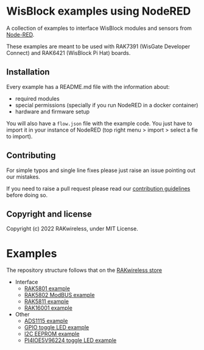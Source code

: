 # WisBlock examples using NodeRED

A collection of examples to interface WisBlock modules and sensors from [Node-RED](http://nodered.org).

These examples are meant to be used with RAK7391 (WisGate Developer Connect) and RAK6421 (WisBlock Pi Hat) boards.

## Installation

Every example has a README.md file with the information about:

* required modules
* special permissions (specially if you run NodeRED in a docker container)
* hardware and firmware setup

You will also have a `flow.json` file with the example code. You just have to import it in your instance of NodeRED (top right menu > import > select a fie to import).

## Contributing

For simple typos and single line fixes please just raise an issue pointing out our mistakes. 

If you need to raise a pull request please read our [contribution guidelines](https://github.com/RAKwireless/wisblock-node-red/blob/master/CONTRIBUTING.md) before doing so.

## Copyright and license

Copyright (c) 2022 RAKwireless, under MIT License.

# Examples

The repository structure follows that on the [RAKwireless store](https://store.rakwireless.com/pages/wisblock)

* Interface
    * [RAK5801 example](interface/rak5801/)
    * [RAK5802 ModBUS example](interface/rak5802/rak5802_modbus/)
    * [RAK5811 example](interface/rak5811/)
    * [RAK16001 example](interface/rak16001/)
* Other
    * [ADS1115 example](other/ads1115/ads1115-read/)
    * [GPIO toggle LED example](other/gpio/gpio-toggle-led/)
    * [I2C EEPROM example](other/i2c/i2c-eeprom/)
    * [PI4IOE5V96224 toggle LED example](other/pi4ioe5v/pi4ioe5v-toggle-led/)

